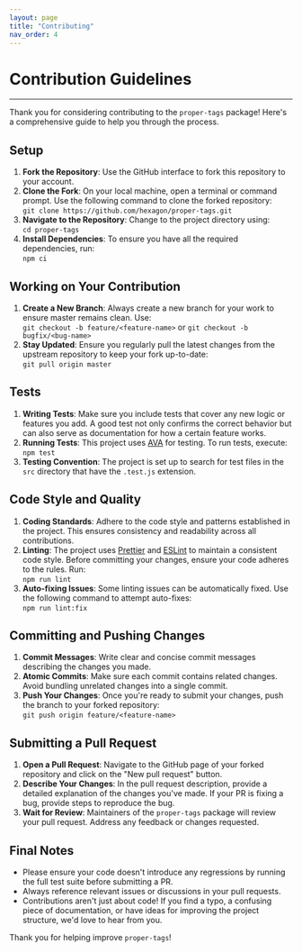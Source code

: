 ```yaml
---
layout: page
title: "Contributing"
nav_order: 4
---
```


# Contribution Guidelines

---

Thank you for considering contributing to the `proper-tags` package! Here's a comprehensive guide to help you through the process.

## Setup

1. **Fork the Repository**: Use the GitHub interface to fork this repository to your account.
2. **Clone the Fork**: On your local machine, open a terminal or command prompt. Use the following command to clone the forked repository:  
   `git clone https://github.com/hexagon/proper-tags.git`
3. **Navigate to the Repository**: Change to the project directory using:  
   `cd proper-tags`
4. **Install Dependencies**: To ensure you have all the required dependencies, run:  
   `npm ci`

## Working on Your Contribution

1. **Create a New Branch**: Always create a new branch for your work to ensure master remains clean. Use:  
   `git checkout -b feature/<feature-name>` or `git checkout -b bugfix/<bug-name>`
2. **Stay Updated**: Ensure you regularly pull the latest changes from the upstream repository to keep your fork up-to-date:  
   `git pull origin master`

## Tests

1. **Writing Tests**: Make sure you include tests that cover any new logic or features you add. A good test not only confirms the correct behavior but can also serve as documentation for how a certain feature works.
2. **Running Tests**: This project uses [AVA](https://github.com/sindresorhus/ava) for testing. To run tests, execute:  
   `npm test`
3. **Testing Convention**: The project is set up to search for test files in the `src` directory that have the `.test.js` extension.

## Code Style and Quality

1. **Coding Standards**: Adhere to the code style and patterns established in the project. This ensures consistency and readability across all contributions.
2. **Linting**: The project uses [Prettier](https://github.com/prettier/prettier) and [ESLint](https://github.com/eslint/eslint) to maintain a consistent code style. Before committing your changes, ensure your code adheres to the rules. Run:  
   `npm run lint`
3. **Auto-fixing Issues**: Some linting issues can be automatically fixed. Use the following command to attempt auto-fixes:  
   `npm run lint:fix`

## Committing and Pushing Changes

1. **Commit Messages**: Write clear and concise commit messages describing the changes you made.
2. **Atomic Commits**: Make sure each commit contains related changes. Avoid bundling unrelated changes into a single commit.
3. **Push Your Changes**: Once you're ready to submit your changes, push the branch to your forked repository:  
   `git push origin feature/<feature-name>`

## Submitting a Pull Request

1. **Open a Pull Request**: Navigate to the GitHub page of your forked repository and click on the "New pull request" button.
2. **Describe Your Changes**: In the pull request description, provide a detailed explanation of the changes you've made. If your PR is fixing a bug, provide steps to reproduce the bug.
3. **Wait for Review**: Maintainers of the `proper-tags` package will review your pull request. Address any feedback or changes requested.

## Final Notes

- Please ensure your code doesn't introduce any regressions by running the full test suite before submitting a PR.
- Always reference relevant issues or discussions in your pull requests.
- Contributions aren't just about code! If you find a typo, a confusing piece of documentation, or have ideas for improving the project structure, we'd love to hear from you.

Thank you for helping improve `proper-tags`!
```
